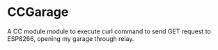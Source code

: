 # CCGarage
A CC module module to execute curl command to send GET request to ESP8266, opening my garage through relay.
